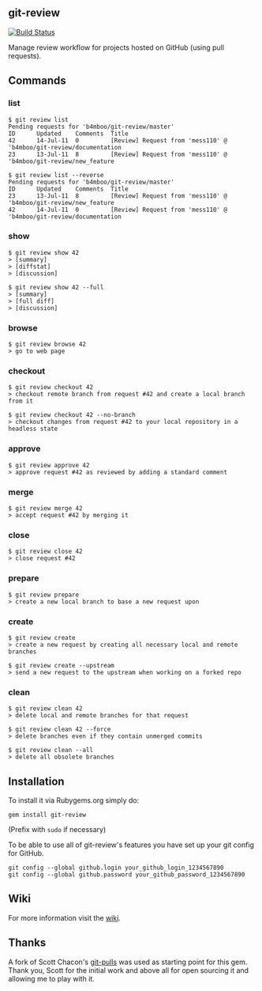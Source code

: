 git-review
----------
[![Build Status](https://travis-ci.org/b4mboo/git-review.png?branch=master)](https://travis-ci.org/b4mboo/git-review)

Manage review workflow for projects hosted on GitHub (using pull requests).

## Commands


### list

```
$ git review list
Pending requests for 'b4mboo/git-review/master'
ID      Updated    Comments  Title
42      14-Jul-11  0         [Review] Request from 'mess110' @ 'b4mboo/git-review/documentation
23      13-Jul-11  8         [Review] Request from 'mess110' @ 'b4mboo/git-review/new_feature
```

```
$ git review list --reverse
Pending requests for 'b4mboo/git-review/master'
ID      Updated    Comments  Title
23      13-Jul-11  8         [Review] Request from 'mess110' @ 'b4mboo/git-review/new_feature
42      14-Jul-11  0         [Review] Request from 'mess110' @ 'b4mboo/git-review/documentation
```


### show

```
$ git review show 42
> [summary]
> [diffstat]
> [discussion]
```

```
$ git review show 42 --full
> [summary]
> [full diff]
> [discussion]
```


### browse

```
$ git review browse 42
> go to web page
```


### checkout

```
$ git review checkout 42
> checkout remote branch from request #42 and create a local branch from it
```

```
$ git review checkout 42 --no-branch
> checkout changes from request #42 to your local repository in a headless state
```


### approve

```
$ git review approve 42
> approve request #42 as reviewed by adding a standard comment
```


### merge

```
$ git review merge 42
> accept request #42 by merging it
```


### close

```
$ git review close 42
> close request #42
```


### prepare

```
$ git review prepare
> create a new local branch to base a new request upon
```


### create

```
$ git review create
> create a new request by creating all necessary local and remote branches

$ git review create --upstream
> send a new request to the upstream when working on a forked repo
```


### clean

```
$ git review clean 42
> delete local and remote branches for that request
```

```
$ git review clean 42 --force
> delete branches even if they contain unmerged commits
```

```
$ git review clean --all
> delete all obsolete branches
```

Installation
------------

To install it via Rubygems.org simply do:

    gem install git-review

(Prefix with `sudo` if necessary)

To be able to use all of git-review's features you have set up your git config for GitHub.

    git config --global github.login your_github_login_1234567890
    git config --global github.password your_github_password_1234567890


Wiki
----

For more information visit the [wiki](https://github.com/b4mboo/git-review/wiki).


Thanks
------

A fork of Scott Chacon's [git-pulls](https://github.com/schacon/git-pulls) was
used as starting point for this gem. Thank you, Scott for the initial work and
above all for open sourcing it and allowing me to play with it.

